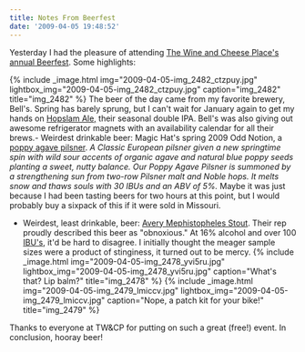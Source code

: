 ```yaml
---
title: Notes From Beerfest
date: '2009-04-05 19:48:52'
---
```



Yesterday I had the pleasure of attending [The Wine and Cheese Place's annual Beerfest](http://thewineandcheeseplace.blogspot.com/2009/01/twcp-beerfest-2009.html). Some highlights:

{% include _image.html img="2009-04-05-img_2482_ctzpuy.jpg" lightbox_img="2009-04-05-img_2482_ctzpuy.jpg" caption="img_2482" title="img_2482"  %}
The beer of the day came from my favorite brewery, Bell's. Spring has barely sprung, but I can't wait for January again to get my hands on [Hopslam Ale,](http://beeradvocate.com/beer/profile/287/17112) their seasonal double IPA. Bell's was also giving out awesome refrigerator magnets with an availability calendar for all their brews.- Weirdest drinkable beer: Magic Hat's spring 2009 Odd Notion, a [poppy agave pilsner](http://beeradvocate.com/beer/profile/96/47451). *A Classic European pilsner given a new springtime spin with wild sour accents of organic agave and natural blue poppy seeds planting a sweet, nutty balance. Our Poppy Agave Pilsner is summoned by a strengthening sun from two-row Pilsner malt and Noble hops. It melts snow and thaws souls with 30 IBUs and an ABV of 5%.* Maybe it was just because I had been tasting beers for two hours at this point, but I would probably buy a sixpack of this if it were sold in Missouri.
- Weirdest, least drinkable, beer: [Avery Mephistopheles Stout](http://www.averybrewing.com/BigBeers/seasonal/MephistophelesStout). Their rep proudly described this beer as "obnoxious." At 16% alcohol and over 100 [IBU's](http://en.wikipedia.org/wiki/International_Bitterness_Units_scale), it'd be hard to disagree. I initially thought the meager sample sizes were a product of stinginess, it turned out to be mercy.
{% include _image.html img="2009-04-05-img_2478_yvi5ru.jpg" lightbox_img="2009-04-05-img_2478_yvi5ru.jpg" caption="What's that? Lip balm?" title="img_2478"  %}
{% include _image.html img="2009-04-05-img_2479_lmiccv.jpg" lightbox_img="2009-04-05-img_2479_lmiccv.jpg" caption="Nope, a patch kit for your bike!" title="img_2479"  %}

Thanks to everyone at TW&CP for putting on such a great (free!) event. In conclusion, hooray beer!


